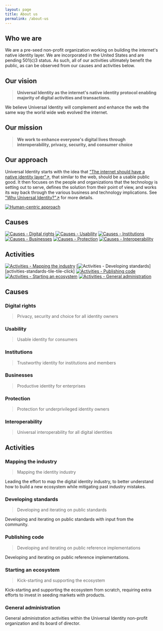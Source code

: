```yaml
---
layout: page
title: About us
permalink: /about-us
---
```

## Who we are

We are a pre-seed non-profit organization working on building the internet's native identity layer. We are incorporated in the United States and are pending 501(c)3 status. As such, all of our activities ultimately benefit the public, as can be observed from our causes and activities below.

## Our vision

> **Universal Identity as the internet's native identity protocol enabling majority of digital activities and transactions.**

We believe Universal Identity will complement and enhance the web the same way the world wide web evolved the internet.

## Our mission

> **We work to enhance everyone's digital lives through interoperability, privacy, security, and consumer choice**

## Our approach

Universal Identity starts with the idea that ["The internet should have a native identity layer"↗️](https://medium.com/universal-identity/the-internets-missing-identity-layer-3934b23b6c22), that similar to the web, should be a usable public good. It then focuses on the people and organizations that the technology is setting out to serve, defines the solution from their point of view, and works its way back through the various business and technology implications. See ["Why Universal Identity?"↗️](https://medium.com/universal-identity/why-universal-identity-ad78ebb59aa7) for more details.

[![Human-centric approach][human-centric]][human-centric-click]

[human-centric]: assets/images/about-us/human-centric.png
[human-centric-click]: https://medium.com/universal-identity/why-universal-identity-ad78ebb59aa7

## Causes

[![Causes - Digital rights][causes-rights-tile]][causes-rights-tile-click]
[![Causes - Usability][causes-usability-tile]][causes-usability-tile-click]
[![Causes - Institutions][causes-institution-tile]][causes-institution-tile-click]
[![Causes - Businesses][causes-business-tile]][causes-business-tile-click]
[![Causes - Protection][causes-protection-tile]][causes-protection-tile-click]
[![Causes - Interoperability][causes-interop-tile]][causes-interop-tile-click]

[causes-rights-tile]: assets/images/about-us/causes-rights-tile.png
[causes-rights-tile-click]: about-us#digital-rights
[causes-usability-tile]: assets/images/about-us/causes-usability-tile.png
[causes-usability-tile-click]: about-us#usability
[causes-institution-tile]: assets/images/about-us/causes-institution-tile.png
[causes-institution-tile-click]: about-us#institutions
[causes-business-tile]: assets/images/about-us/causes-business-tile.png
[causes-business-tile-click]: about-us#business
[causes-protection-tile]: assets/images/about-us/causes-protection-tile.png
[causes-protection-tile-click]: about-us#protection
[causes-interop-tile]: assets/images/about-us/causes-interop-tile.png
[causes-interop-tile-click]: about-us#interoperability

## Activities

[![Activities - Mapping the industry][activities-map-tile]][activities-map-tile-click]
[![Activities - Developing standards][activities-standards-tile]][activities-standards-tile-tile-click]
[![Activities - Publishing code][activities-code-tile]][activities-code-tile-click]
[![Activities - Starting an ecosystem][activities-ecosystem-tile]][activities-ecosystem-tile-click]
[![Activities - General administration][activities-admin-tile]][activities-admin-tile-click]

[activities-map-tile]: assets/images/about-us/activities-map-tile.png
[activities-map-tile-click]: about-us#mapping-the-industry
[activities-standards-tile]: assets/images/about-us/activities-standards-tile.png
[activities-standards-tile-click]: about-us#developing-standards
[activities-code-tile]: assets/images/about-us/activities-code-tile.png
[activities-code-tile-click]: about-us#publishing-code
[activities-ecosystem-tile]: assets/images/about-us/activities-ecosystem-tile.png
[activities-ecosystem-tile-click]: about-us#starting-an-ecosystem
[activities-admin-tile]: assets/images/about-us/activities-admin-tile.png
[activities-admin-tile-click]: about-us#general-administration

## Causes

### Digital rights

>Privacy, security and choice for all identity owners

### Usability

>Usable identity for consumers

### Institutions

>Trustworthy identity for institutions and members

### Businesses

>Productive identity for enterprises

### Protection

>Protection for underprivileged identity owners

### Interoperability

>Universal interoperability for all digital identities

## Activities

### Mapping the industry

> Mapping the identity industry

Leading the effort to map the digital identity industry, to better understand how to build a new ecosystem while mitigating past industry mistakes.

### Developing standards

>Developing and iterating on public standards

Developing and iterating on public standards with input from the community.

### Publishing code

>Developing and iterating on public reference implementations

Developing and iterating on public reference implementations.

### Starting an ecosystem

>Kick-starting and supporting the ecosystem

Kick-starting and supporting the ecosystem from scratch, requiring extra efforts to invest in seeding markets with products.

### General administration

General administration activities within the Universal Identity non-profit organization and its board of director.
